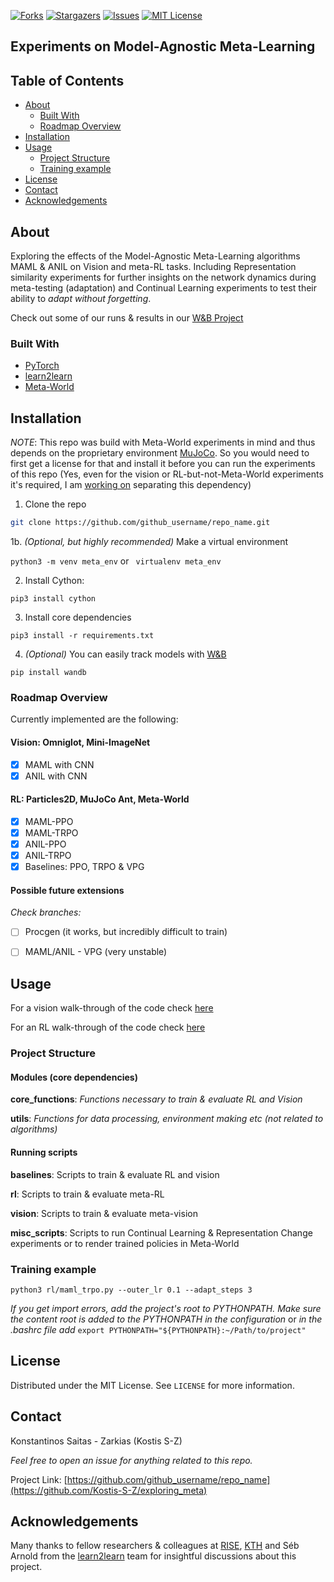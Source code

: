 
<!-- PROJECT SHIELDS -->
[![Forks][forks-shield]][forks-url]
[![Stargazers][stars-shield]][stars-url]
[![Issues][issues-shield]][issues-url]
[![MIT License][license-shield]][license-url]


## Experiments on Model-Agnostic Meta-Learning

## Table of Contents

* [About](#about)
  * [Built With](#built-with)
  * [Roadmap Overview](#roadmap-overview)
* [Installation](#Installation)
* [Usage](#usage)
  * [Project Structure](#project-structure)
  * [Training example](#training-example)
* [License](#license)
* [Contact](#contact)
* [Acknowledgements](#acknowledgements)


<!-- ABOUT THE PROJECT -->
## About

Exploring the effects of the Model-Agnostic Meta-Learning algorithms MAML & ANIL on Vision and meta-RL tasks. Including Representation similarity experiments for further insights on the network dynamics during meta-testing (adaptation) and Continual Learning experiments to test their ability to _adapt without forgetting_.

Check out some of our runs & results in our [W&B Project](https://app.wandb.ai/kosz/l2l)

### Built With

* [PyTorch](https://pytorch.org/)
* [learn2learn](https://github.com/learnables/learn2learn/)
* [Meta-World](https://github.com/rlworkgroup/metaworld)


<!-- Installation -->
## Installation

*_NOTE_*: This repo was build with Meta-World experiments in mind and thus depends on the proprietary environment [MuJoCo](http://mujoco.org/). So you would need to first get a license for that and install it before you can run the experiments of this repo (Yes, even for the vision or RL-but-not-Meta-World experiments it's required, I am [working on](https://github.com/Kostis-S-Z/exploring_meta/issues/45) separating this dependency)

1. Clone the repo
```sh
git clone https://github.com/github_username/repo_name.git
```

1b. _(Optional, but highly recommended)_ Make a virtual environment

```python3 -m venv meta_env``` or ``` virtualenv meta_env```

2. Install Cython:

```pip3 install cython```

3. Install core dependencies

```pip3 install -r requirements.txt```


4. _(Optional)_ You can easily track models with [W&B](https://www.wandb.com/)

```pip install wandb```


### Roadmap Overview

Currently implemented are the following:

#### Vision: Omniglot, Mini-ImageNet
- [x] MAML with CNN
- [x] ANIL with CNN

#### RL: Particles2D, MuJoCo Ant, Meta-World
- [X] MAML-PPO
- [X] MAML-TRPO
- [X] ANIL-PPO
- [X] ANIL-TRPO
- [X] Baselines: PPO, TRPO & VPG

#### Possible future extensions

_Check branches:_
- [ ] Procgen (it works, but incredibly difficult to train)
- [ ] MAML/ANIL - VPG (very unstable)


<!-- Usage -->
## Usage

For a vision walk-through of the code check [here](https://github.com/Kostis-S-Z/exploring_meta/blob/master/vision/VISION_CODE_WALKTHROUGH.md)

For an RL walk-through of the code check [here](https://github.com/Kostis-S-Z/exploring_meta/blob/master/rl/RL_CODE_WALKTHROUGH.md)

### Project Structure

#### Modules (core dependencies)

**core_functions**: _Functions necessary to train & evaluate RL and Vision_

**utils**: _Functions for data processing, environment making etc (not related to algorithms)_
 
#### Running scripts

**baselines**: Scripts to train & evaluate RL and vision 

**rl**: Scripts to train & evaluate meta-RL

**vision**: Scripts to train & evaluate meta-vision

**misc_scripts**: Scripts to run Continual Learning & Representation Change experiments or to render trained policies in Meta-World


### Training example

```
python3 rl/maml_trpo.py --outer_lr 0.1 --adapt_steps 3
```

_If you get import errors, add the project's root to PYTHONPATH. Make sure the content root is added to the PYTHONPATH in the configuration_ or _in the .bashrc file add_ `export PYTHONPATH="${PYTHONPATH}:~/Path/to/project"`

<!-- LICENSE -->
## License

Distributed under the MIT License. See `LICENSE` for more information.


## Contact

Konstantinos Saitas - Zarkias (Kostis S-Z)

_Feel free to open an issue for anything related to this repo._

Project Link: [https://github.com/github_username/repo_name](https://github.com/Kostis-S-Z/exploring_meta)

## Acknowledgements

Many thanks to fellow researchers & colleagues at [RISE](https://www.ri.se/en), [KTH](https://www.kth.se/en) and Séb Arnold from the [learn2learn](https://learn2learn.net/) team for insightful discussions about this project.  


<!-- MARKDOWN LINKS & IMAGES -->
<!-- https://www.markdownguide.org/basic-syntax/#reference-style-links -->
[contributors-shield]: https://img.shields.io/github/contributors/Kostis-S-Z/exploring_meta.svg?style=flat-square
[contributors-url]: https://github.com/Kostis-S-Z/exploring_meta/graphs/contributors
[forks-shield]: https://img.shields.io/github/forks/Kostis-S-Z/exploring_meta.svg?style=flat-square
[forks-url]: https://github.com/Kostis-S-Z/exploring_meta/network/members
[stars-shield]: https://img.shields.io/github/stars/Kostis-S-Z/exploring_meta.svg?style=flat-square
[stars-url]: https://github.com/Kostis-S-Z/exploring_meta/stargazers
[issues-shield]: https://img.shields.io/github/issues/Kostis-S-Z/exploring_meta.svg?style=flat-square
[issues-url]: https://github.com/Kostis-S-Z/exploring_meta/issues
[license-shield]: https://img.shields.io/github/license/Kostis-S-Z/exploring_meta.svg?style=flat-square
[license-url]: https://github.com/Kostis-S-Z/exploring_meta/blob/master/LICENSE.txt
